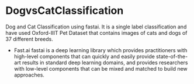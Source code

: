 # DogvsCatClassification
Dog and Cat Classification using fastai. It is a single label classification and have used Oxford-IIIT Pet Dataset that contains images of cats and dogs of 37 different breeds.

- Fast.ai
 fastai is a deep learning library which provides practitioners with high-level components that can quickly and easily provide state-of-the-art results in standard deep learning domains, and provides researchers with low-level components that can be mixed and matched to build new approaches. 
